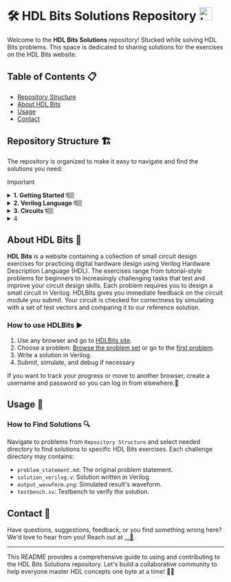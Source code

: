 # 🛠️ HDL Bits Solutions Repository   <img src="https://hdlbits.01xz.net/images/logo270.png" alt="Logo" width="30" height="30">

Welcome to the **HDL Bits Solutions** repository! Stucked while solving HDL Bits problems. This space is dedicated to sharing solutions for the exercises on the HDL Bits website.

## Table of Contents 📋


- [Repository Structure](#repository-structure)
- [About HDL Bits](#about-hdl-bits)
- [Usage](#usage)
- [Contact](#contact)


## Repository Structure 🏗️
The repository is organized to make it easy to navigate and find the solutions you need:

> [!IMPORTANT]
> <details>
>   <summary>  <strong>1. Getting Started 👇🏼</strong> </summary>
>   
>   - 1.1. [Step One](https://github.com/Nidhinchandran47/HDLbits-Solutions/tree/main/Getting%20Started/Step%20One)
>   - 1.2. [Zero](https://github.com/Nidhinchandran47/HDLbits-Solutions/tree/main/Getting%20Started/Zero)
>     
> </details>
> <details>
>   <summary> <strong>2. Verilog Language 👇🏼</strong> </summary>
> 
>   - <details>
>     <summary> 2.1. <a href="https://github.com/Nidhinchandran47/HDLbits-Solutions/tree/main/Verilog%20Language/Basics"> <b>Basic </b> </a> 🔻 </summary>
>     
>     - 2.1.1. [Simple wire](https://github.com/Nidhinchandran47/HDLbits-Solutions/tree/main/Verilog%20Language/Basics/Simple%20wire)
>     - 2.1.2. [Four wires](https://github.com/Nidhinchandran47/HDLbits-Solutions/tree/main/Verilog%20Language/Basics/Four%20wires)
>     - 2.1.3. [Inverter](https://github.com/Nidhinchandran47/HDLbits-Solutions/tree/main/Verilog%20Language/Basics/Inverter)
>     - 2.1.4. [And Gate](https://github.com/Nidhinchandran47/HDLbits-Solutions/tree/main/Verilog%20Language/Basics/And%20Gate)
>     - 2.1.5. [Nor Gate](https://github.com/Nidhinchandran47/HDLbits-Solutions/tree/main/Verilog%20Language/Basics/Nor%20gate)
>     - 2.1.6. [Xnor Gate](https://github.com/Nidhinchandran47/HDLbits-Solutions/tree/main/Verilog%20Language/Basics/Xnor%20gate)
>     - 2.1.7. [Declaring Wire](https://github.com/Nidhinchandran47/HDLbits-Solutions/tree/main/Verilog%20Language/Basics/Declaring%20wire)
>     - 2.1.8. [7458 Chip](https://github.com/Nidhinchandran47/HDLbits-Solutions/tree/main/Verilog%20Language/Basics/7458%20chip)
>         
>     </details>
>   - <details>
>     <summary> 2.2. <a href="https://github.com/Nidhinchandran47/HDLbits-Solutions/tree/main/Verilog%20Language/Vectors"> <b>Vectors </b> </a> 🔻 </summary>
> 
>     - 2.2.1. [Vector](https://github.com/Nidhinchandran47/HDLbits-Solutions/tree/main/Verilog%20Language/Vectors/Vector)
>     - 2.2.2. [Vector1](https://github.com/Nidhinchandran47/HDLbits-Solutions/tree/main/Verilog%20Language/Vectors/Vector%201)
>     - 2.2.3. [Vector 2](https://github.com/Nidhinchandran47/HDLbits-Solutions/tree/main/Verilog%20Language/Vectors/Vector%202)
>     - 2.2.4. [Vector gates](https://github.com/Nidhinchandran47/HDLbits-Solutions/tree/main/Verilog%20Language/Vectors/Vector%20gates)
>     - 2.2.5. [Gate 4](https://github.com/Nidhinchandran47/HDLbits-Solutions/tree/main/Verilog%20Language/Vectors/Gates%204)
>     - 2.2.6. [Vector 3](https://github.com/Nidhinchandran47/HDLbits-Solutions/tree/main/Verilog%20Language/Vectors/Vector%203)
>     - 2.2.7. [Vector Reverse](https://github.com/Nidhinchandran47/HDLbits-Solutions/tree/main/Verilog%20Language/Vectors/Vector%20Reverse)
>     - 2.2.8. [Vector 4](https://github.com/Nidhinchandran47/HDLbits-Solutions/tree/main/Verilog%20Language/Vectors/vector%204)
>     - 2.2.9. [Vector 5](https://github.com/Nidhinchandran47/HDLbits-Solutions/tree/main/Verilog%20Language/Vectors/Vector%205)
>       
>     </details>  
>   - <details>
>     <summary> 2.3. <a href="https://github.com/Nidhinchandran47/HDLbits-Solutions/tree/main/Verilog%20Language/Modules%20Hierarchy"> <b>Modules Hierarchy </b> </a> 🔻 </summary>
> 
>     - 2.3.1. [Module ](https://github.com/Nidhinchandran47/HDLbits-Solutions/tree/main/Verilog%20Language/Modules%20Hierarchy/Module)
>     - 2.3.2. [Module-Position ](https://github.com/Nidhinchandran47/HDLbits-Solutions/tree/main/Verilog%20Language/Modules%20Hierarchy/Module-position)
>     - 2.3.3. [Module-Name ](https://github.com/Nidhinchandran47/HDLbits-Solutions/tree/main/Verilog%20Language/Modules%20Hierarchy/Module-name)
>     - 2.3.4. [Module-Shift](https://github.com/Nidhinchandran47/HDLbits-Solutions/tree/main/Verilog%20Language/Modules%20Hierarchy/Module-shift)
>     - 2.3.5. [Module-Shift8](https://github.com/Nidhinchandran47/HDLbits-Solutions/tree/main/Verilog%20Language/Modules%20Hierarchy/Module-shift8)
>     - 2.3.6. [Adder 1 ](https://github.com/Nidhinchandran47/HDLbits-Solutions/tree/main/Verilog%20Language/Modules%20Hierarchy/Adder%201)
>     - 2.3.7. [Adder 2 ](https://github.com/Nidhinchandran47/HDLbits-Solutions/tree/main/Verilog%20Language/Modules%20Hierarchy/Adder%202)
>     - 2.3.8. [Carry Select Adder](https://github.com/Nidhinchandran47/HDLbits-Solutions/tree/main/Verilog%20Language/Modules%20Hierarchy/Carry%20Select%20adder)
>     - 2.3.9. [Adder cum Subtractor](https://github.com/Nidhinchandran47/HDLbits-Solutions/tree/main/Verilog%20Language/Modules%20Hierarchy/adder-sub)
> 
>     </details>
>   - <details>
>     <summary> 2.4. <a href="https://github.com/Nidhinchandran47/HDLbits-Solutions/tree/main/Verilog%20Language/Modules%20Hierarchy"> <b>Procedures </b> </a> 🔻 </summary>
> 
>     - 2.4.1. [Always Block - Combinational ](https://github.com/Nidhinchandran47/HDLbits-Solutions/tree/main/Verilog%20Language/Procedures/Always%20Block-Combinational)
>     - 2.4.2. [Always Block - Clocked ](https://github.com/Nidhinchandran47/HDLbits-Solutions/tree/main/Verilog%20Language/Procedures/Always%20Block-Clocked)
>     - 2.4.3. [If Statement ](https://github.com/Nidhinchandran47/HDLbits-Solutions/tree/main/Verilog%20Language/Procedures/If%20statement)
>     - 2.4.4. [If latch ](https://github.com/Nidhinchandran47/HDLbits-Solutions/tree/main/Verilog%20Language/Procedures/if%20latch)
>     - 2.4.5. [Case Statement](https://github.com/Nidhinchandran47/HDLbits-Solutions/tree/main/Verilog%20Language/Procedures/case%20statement)
>     - 2.4.6. [Priority Encoder](https://github.com/Nidhinchandran47/HDLbits-Solutions/tree/main/Verilog%20Language/Procedures/Priority%20encoder)
>     - 2.4.7. [Encoder with casez ](https://github.com/Nidhinchandran47/HDLbits-Solutions/tree/main/Verilog%20Language/Procedures/Encoder%20with%20casez)
>     - 2.4.8. [Avoiding Latch](https://github.com/Nidhinchandran47/HDLbits-Solutions/tree/main/Verilog%20Language/Procedures/Avoiding%20latch)
>     
>     </details>
>   - <details>
>     <summary> 2.5. <a href="https://github.com/Nidhinchandran47/HDLbits-Solutions/tree/main/Verilog%20Language/More%20Verilog%20Features"> <b>More Verilog Feature </b> </a> 🔻 </summary>
> 
>     - 2.5.1. [Conditional Ternry Operators ](https://github.com/Nidhinchandran47/HDLbits-Solutions/tree/main/Verilog%20Language/More%20Verilog%20Features/Conditional%20Ternary%20Operaters)
>     - 2.5.2. [Reduction Operators ](https://github.com/Nidhinchandran47/HDLbits-Solutions/tree/main/Verilog%20Language/More%20Verilog%20Features/Reduction%20operators)
>     - 2.5.3. [Reduction- Even wider gates ](https://github.com/Nidhinchandran47/HDLbits-Solutions/tree/main/Verilog%20Language/More%20Verilog%20Features/Reduction-%20even%20wider%20gates)
>     - 2.5.4. [For loop vector reversal ](https://github.com/Nidhinchandran47/HDLbits-Solutions/tree/main/Verilog%20Language/More%20Verilog%20Features/For%20loop%20vector%20reversal)
>     - 2.5.5. [For loop population count](https://github.com/Nidhinchandran47/HDLbits-Solutions/tree/main/Verilog%20Language/More%20Verilog%20Features/For%20loop%20population%20count)
>     - 2.5.6. [Generate- for loop adder](https://github.com/Nidhinchandran47/HDLbits-Solutions/tree/main/Verilog%20Language/More%20Verilog%20Features/Generate%20for%20loop%20adder)
>     - 2.5.7. [Generate- for loop BCD Adder ](https://github.com/Nidhinchandran47/HDLbits-Solutions/tree/main/Verilog%20Language/More%20Verilog%20Features/Generate%20for%20loop%20BCD%20adder)
>     
>     </details>
>   
> </details>

<details>
  <summary> <strong>3. Circuits 👇🏼</strong> </summary>
  
   - <details>
       <summary> 3.1. <a href="https://github.com/Nidhinchandran47/HDLbits-Solutions/tree/main/Circuits/Combinational%20Logic"> <b>Combinational Logic </b> </a> 🔻 </summary>
    
       - <details>
           <summary>3.1.1 <a href="https://github.com/Nidhinchandran47/HDLbits-Solutions/tree/main/Circuits/Combinational%20Logic/Basic%20Gates"> <b>Basic Gates </b> </a> 🔻 </summary>
         
         - 3.1.1.1. [Wire](https://github.com/Nidhinchandran47/HDLbits-Solutions/tree/main/Circuits/Combinational%20Logic/Basic%20Gates/Wire)
         - 3.1.1.2. [Ground](https://github.com/Nidhinchandran47/HDLbits-Solutions/tree/main/Circuits/Combinational%20Logic/Basic%20Gates/Ground)
         - 3.1.1.3. [NOR Gate](https://github.com/Nidhinchandran47/HDLbits-Solutions/tree/main/Circuits/Combinational%20Logic/Basic%20Gates/Nor%20Gate)
         - 3.1.1.4. [Another Gate](https://github.com/Nidhinchandran47/HDLbits-Solutions/tree/main/Circuits/Combinational%20Logic/Basic%20Gates/Another%20Gate)
         - 3.1.1.5. [Two Gates](https://github.com/Nidhinchandran47/HDLbits-Solutions/tree/main/Circuits/Combinational%20Logic/Basic%20Gates/Two%20Gates)
         - 3.1.1.6. [More Logic Gate](https://github.com/Nidhinchandran47/HDLbits-Solutions/tree/main/Circuits/Combinational%20Logic/Basic%20Gates/More%20logic%20gates)
         - 3.1.1.7. [7420 Chip](https://github.com/Nidhinchandran47/HDLbits-Solutions/tree/main/Circuits/Combinational%20Logic/Basic%20Gates/7420)
         - 3.1.1.8. [Truth Table](https://github.com/Nidhinchandran47/HDLbits-Solutions/tree/main/Circuits/Combinational%20Logic/Basic%20Gates/Truth%20Table)
         - 3.1.1.9. [Two Bit Equality](https://github.com/Nidhinchandran47/HDLbits-Solutions/tree/main/Circuits/Combinational%20Logic/Basic%20Gates/Two-Bit%20Equality)
         - 3.1.1.10. [Sample Circuit A](https://github.com/Nidhinchandran47/HDLbits-Solutions/tree/main/Circuits/Combinational%20Logic/Basic%20Gates/Sample%20Circuit%20A)
         - 3.1.1.11. [Sample Circuit B](https://github.com/Nidhinchandran47/HDLbits-Solutions/tree/main/Circuits/Combinational%20Logic/Basic%20Gates/Sample%20circuit%20B)
         - 3.1.1.12. [Combine A and B](https://github.com/Nidhinchandran47/HDLbits-Solutions/tree/main/Circuits/Combinational%20Logic/Basic%20Gates/Combine%20A%20and%20B)
         - 3.1.1.13. [Ring or Vibrate?](https://github.com/Nidhinchandran47/HDLbits-Solutions/tree/main/Circuits/Combinational%20Logic/Basic%20Gates/Ring%20or%20Vibrate)
         - 3.1.1.14. [Thermostat](https://github.com/Nidhinchandran47/HDLbits-Solutions/tree/main/Circuits/Combinational%20Logic/Basic%20Gates/Thermostat)
         - 3.1.1.15. [Population Counter](https://github.com/Nidhinchandran47/HDLbits-Solutions/tree/main/Circuits/Combinational%20Logic/Basic%20Gates/Population%20Count)
         - 3.1.1.16. [Gate and Vector](https://github.com/Nidhinchandran47/HDLbits-Solutions/tree/main/Circuits/Combinational%20Logic/Basic%20Gates/Gate%20and%20Vector)
         - 3.1.1.17. [Even Longer Vector](https://github.com/Nidhinchandran47/HDLbits-Solutions/tree/main/Circuits/Combinational%20Logic/Basic%20Gates/Even%20longer%20Vector)
             
         </details>
       - <details>
           <summary>3.1.2 <a href="https://github.com/Nidhinchandran47/HDLbits-Solutions/tree/main/Circuits/Combinational%20Logic/Multiplexers"> <b>Multiplexer </b> </a> 🔻</summary>
         
         - 3.1.2.1. [2 to 1 Multiplexer](https://github.com/Nidhinchandran47/HDLbits-Solutions/tree/main/Circuits/Combinational%20Logic/Multiplexers/2%20to%201%20MUX)
         - 3.1.2.2. [2 to 1 Bus Multiplexer](https://github.com/Nidhinchandran47/HDLbits-Solutions/tree/main/Circuits/Combinational%20Logic/Multiplexers/2%20to%201%20Bus%20MUX)
         - 3.1.2.3. [9 to 1 Multiplexer](https://github.com/Nidhinchandran47/HDLbits-Solutions/tree/main/Circuits/Combinational%20Logic/Multiplexers/9%20to%201%20MUX)
         - 3.1.2.4. [256 to 1 MUX](https://github.com/Nidhinchandran47/HDLbits-Solutions/tree/main/Circuits/Combinational%20Logic/Multiplexers/256%20to%201%20MUX)
         - 3.1.2.5. [256 to 1 4-bit MUX ](https://github.com/Nidhinchandran47/HDLbits-Solutions/tree/main/Circuits/Combinational%20Logic/Multiplexers/256%20to%201%204-bit%20MUX)
         
          
         </details>
       - <details>
           <summary>3.1.3 <a href="https://github.com/Nidhinchandran47/HDLbits-Solutions/tree/main/Circuits/Combinational%20Logic/Arithemetic%20Circuits"> <b>Arithematic Circuits </b> </a> 🔻</summary>
         
         - 3.1.3.1. [Half Adder](<Circuits/Combinational Logic/Arithemetic Circuits/01. Half Adder>)
         - 3.1.3.2. [Full Adder](<Circuits/Combinational Logic/Arithemetic Circuits/02. Full Adder>)
         - 3.1.3.3. [3-bit Binary Adder](<Circuits/Combinational Logic/Arithemetic Circuits/03. 3-bit Binary Adder>)
         - 3.1.3.4. [Adder](<Circuits/Combinational Logic/Arithemetic Circuits/04. Adder>)
         - 3.1.3.5. [Signed Addition Overflow](<Circuits/Combinational Logic/Arithemetic Circuits/05. Signed addition Overflow>)
         - 3.1.3.6. [100-bit Binary Adder](<Circuits/Combinational Logic/Arithemetic Circuits/06. Adder 100>)
         - 3.1.3.7. [4-bit BCD Adder](<Circuits/Combinational Logic/Arithemetic Circuits/07. 4-bit BCD Adder>)
  
         </details>
       - <details>
           <summary>3.1.4 <a href=""> <b>K-Maps to Circuit </b> </a> 🔻</summary>
         
         - 3.1.4.1. [3 Variable]()
         - 3.1.4.2. [4 Variable 1]()
         - 3.1.4.3. [4 Variable 2]()
         - 3.1.4.4. [4 Variavle 3]()
         - 3.1.4.5. [Minimum SOP and POS]()
         - 3.1.4.6. [K-Kmap 1]()
         - 3.1.4.7. [K-Map 2]()
         - 3.1.4.8. [K-Map implemented with MUX]()
         
         </details>

   
   - <details>
       <summary> 3.2. <a href=""> <b>Sequential Logic </b> </a> 🔻 </summary>
    
       - <details>
           <summary>3.2.1 <a href=""> <b>Latches and Flip-Flops </b> </a> 🔻 </summary>
         
         - 3.2.1.1. [D flip-flop]()
         - 3.2.1.2. [D flip-flops]()
         - 3.2.1.3. [DFF with Reset]()
         - 3.2.1.4. [DFF with Reset Value]()
         - 3.2.1.5. [DFF with Asynchronous Reset]()
         - 3.2.1.6. [DFF with Enable]()
         - 3.2.1.7. [D Latch]()
         - 3.2.1.8. [DFF 1]()
         - 3.2.1.9. [DFF 2]()
         - 3.2.1.10. [DFF + Gate]()
         - 3.2.1.11. [MUX + DFF 1]()
         - 3.2.1.12. [MUX + DFF 2]()
         - 3.2.1.13. [DFF and Gates]()
         - 3.2.1.14. [Circuit from Truth Table]()
         - 3.2.1.15. [Detect an Edge]()
         - 3.2.1.16. [Detect Both Edge]()
         - 3.2.1.17. [Edge Capture Register]()
         - 3.2.1.18. [Dual-edge Triggered Flip-flop]()
         
         </details>
       - <details>
           <summary>3.2.2 <a href=""> <b>Counters </b> </a> 🔻</summary>
         
         - 3.2.2.1. [Four-bit Counter]()
         - 3.2.2.2. [Decade Counter]()
         - 3.2.2.3. [Decade Counter Again]()
         - 3.2.2.4. [Slow DEcade Counter]()
         - 3.2.2.5. [Counter 1-12]()
         - 3.2.2.6. [counter 1000]()
         - 3.2.2.7. [4digit Decimal Counter]()
         - 3.2.2.8. [12-hour Clock]()
         
          
         </details>
       - <details>
           <summary>3.2.3 <a href=""> <b>Shift Registers </b> </a> 🔻</summary>
         
         - 3.2.3.1 [4-bit Shift Register]()
         - 3.2.3.2 [Left-Right Rotator]()
         - 3.2.3.3 [Left-Right Arithematic Shift by 1 or 8]()
         - 3.2.3.4 [5-bit LFSR]()
         - 3.2.3.5 [3-bit LFSR]()
         - 3.2.3.6 [32-bit LFSR]()
         - 3.2.3.7 [Shift Register 1]()
         - 3.2.3.8 [Shift register 2]()
         - 3.2.3.9 [3 input LUT]()
         
  
         </details>
       - <details>
           <summary>3.2.4 <a href=""> <b>More Circuits </b> </a> 🔻</summary>
         
         - 3.2.4.1. [Rule 90]()
         - 3.2.4.2. [Rule 110]()
         - 3.2.4.3. [Conways Game of Life 16X6]()
         
         </details>
       - <details>
           <summary>3.2.5 <a href=""> <b>Finite State Machines </b> </a> 🔻</summary>
         
         - 3.2.5.1. []()
         - 3.2.5.1. []()
         - 3.2.5.1. []()
         
         </details>
  
   
   - <details>
       <summary> 3.3. <a href=""> <b>Building Larger Circuit </b> </a> 🔻 </summary>
     
       - 3.3.1. []()
       
   </details> 
      


  </details>
</details>

<details>
  <summary>4</summary>

  - <details>
    <summary>4.1</summary>
    
    - 4.1.1
  
- <details>
    <summary>4.2</summary>
    
    - 4.2.1
  
  </details>
  
</details>


## About HDL Bits 🧠
**HDL Bits** is a website containing a collection of small circuit design exercises for practicing digital hardware design using Verilog Hardware Description Language (HDL). The exercises range from tutorial-style problems for beginners to increasingly challenging tasks that test and improve your circuit design skills. Each problem requires you to design a small circuit in Verilog. HDLBits gives you immediate feedback on the circuit module you submit. Your circuit is checked for correctness by simulating with a set of test vectors and comparing it to our reference solution.

### How to use HDLBits ▶️
1. Use any browser and go to [HDLBits site](https://hdlbits.01xz.net/wiki/Main_Page).
2. Choose a problem: [Browse the problem set](https://hdlbits.01xz.net/wiki/Problem_sets) or go to the [first problem](https://hdlbits.01xz.net/wiki/Step_one).
3. Write a solution in Verilog.
4. Submit, simulate, and debug if necessary

If you want to track your progress or move to another browser, create a username and password so you can log in from elsewhere.🔄


## Usage 📘
### How to Find Solutions 🔍
Navigate to problems from `Repository Structure` and select needed directory to find solutions to specific HDL Bits exercises. Each challenge directory may contains:
- `problem_statement.md`: The original problem statement.
- `solution_verilog.v`: Solution written in Verilog.
- `output_wavwform.png`: Simulated result's waveform.
- `testbench.sv`: Testbench to verify the solution.

## Contact 📧
Have questions, suggestions, feedback, or you find something wrong here? We'd love to hear from you! Reach out at [...💬](mailto:nidhinchandran470@gmail.com).

---

This README provides a comprehensive guide to using and contributing to the HDL Bits Solutions repository. Let's build a collaborative community to help everyone master HDL concepts one byte at a time! 🚀🔧
